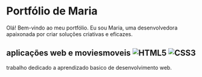 # Portfólio de Maria

Olá! Bem-vindo ao meu portfólio. Eu sou Maria, uma desenvolvedora apaixonada por criar soluções criativas e eficazes.

##  aplicações web e moviesmoveis ![HTML5](https://cdn.jsdelivr.net/npm/@fortawesome/fontawesome-free/svgs/brands/html5.svg) ![CSS3](https://cdn.jsdelivr.net/npm/@fortawesome/fontawesome-free/svgs/brands/css3-alt.svg)

trabalho dedicado a aprendizado basico de desenvolvimento web.



